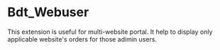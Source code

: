 # Bdt_Webuser
This extension is useful for multi-website portal.  It help to display only applicable website's orders for those adimin users.
